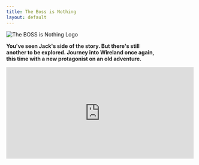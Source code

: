 ```yaml
---
title: The Boss is Nothing
layout: default
--- 
```

<img src="{{relative}}../img/by%20creationsofeve.webp" class="growToFitWebpage"
    alt="The BOSS is Nothing Logo" title="The BOSS is Nothing logo" />
  <article>
    <b>
      <p>You've seen Jack's side of the story. But there's still<br> another to be explored. Journey into Wireland once
        again,<br> this
        time with a new protagonist on an old adventure.</p>
    </b>
  </article>

  <iframe title="The Boss Is Nothing GameJolt Widget" src="https://widgets.gamejolt.com/package/v1?key=dLjkZMsJ" width="500" height="245" frameborder="0"></iframe>
